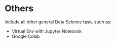 # Others
Include all other general Data Science task, such as: 
 - Virtual Env with Jupyter Notebook
 - Google Colab
